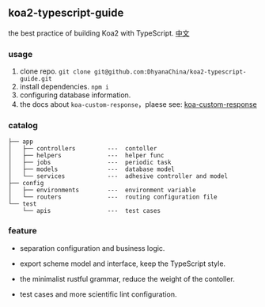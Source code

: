 ## koa2-typescript-guide
the best practice of building Koa2 with TypeScript. [中文](/README_CN.md)


### usage

1. clone repo. `git clone git@github.com:DhyanaChina/koa2-typescript-guide.git`
2. install dependencies. `npm i`
3. configuring database information.
4. the docs about `koa-custom-response`，plaese see: [koa-custom-response](https://github.com/DhyanaChina/koa-custom-response)


### catalog

```
├── app
│   ├── controllers         ---  contoller
│   ├── helpers             ---  helper func
│   ├── jobs                ---  periodic task
│   ├── models              ---  database model
│   └── services            ---  adhesive controller and model
├── config
│   ├── environments        ---  environment variable
│   └── routers             ---  routing configuration file
└── test
    └── apis                ---  test cases
```

### feature

- separation configuration and business logic.

- export scheme model and interface, keep the TypeScript style.

- the minimalist rustful grammar, reduce the weight of the contoller.

- test cases and more scientific lint configuration.

